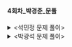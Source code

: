 #### 4회차_박경준_문풀


<details><summary><석민정 문제 풀이></summary>
<p>

```python
문제1. 딥러닝의 구조를 짜고 층을 설정하는 부분을 나타내는 코드는?
ㄴ model=Sequential()

문제2. 입력 데이터에서 몇 개의 값을 가져올지를 정하는 변수의 이름은?
ㄴ input_dim

문제3. dense() 함수 내의 인자는 은닉층을 나타내는 코드와 출력층을 나타내는 코드에서 각각 몇개씩인가요?
ㄴ 은닉층에 3개, 출력층에 2개

문제4. model.add()로 시작되는 라인이 두 개가 아닌 세개라면 입력층, 은닉층, 출력층은 각각 몇개씩인가요?
ㄴ 각 1개, 2개, 1개

문제5. 활성화 함수를 지정해주기 위해 사용하는 변수의 이름은?
ㄴ activation
```
</p>
</details>


<details><summary><박광석 문제 풀이></summary>
<p>

```python
import matplotlib.pyplot as plt
import seaborn as sns

df = sns.load_dataset('penguins')

plt.figure(figsize = (4, 4))		# 그래프 크기는 4X4
sns.heatmap(df.corr(), linewidths=0.1, vmax=0.5, cmap=plt.cm.gist_heat, linecolor='white', annot=True)

plt.show()

# 결과에 따르면 팔 길이(flipper_length_mm)와 상관관계가 가장 강하다는 것을 확인할 수 있다.
```
</p>
</details>

